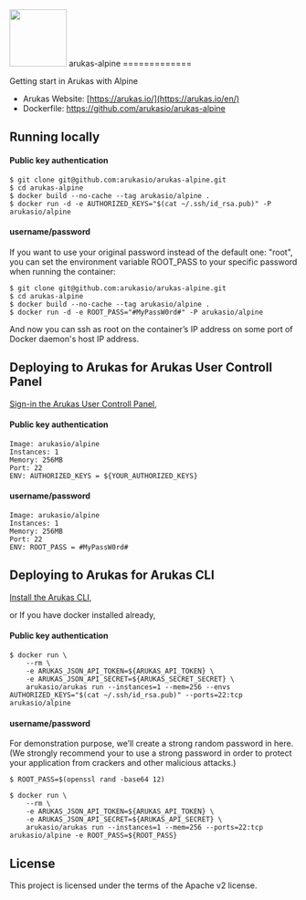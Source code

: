 <img src="https://app.arukas.io/images/logo-orca.svg" alt="" width="100" /> 
arukas-alpine
=============

Getting start in Arukas with Alpine

* Arukas Website: [https://arukas.io/](https://arukas.io/en/)
* Dockerfile: https://github.com/arukasio/arukas-alpine

## Running locally

#### Public key authentication
```
$ git clone git@github.com:arukasio/arukas-alpine.git
$ cd arukas-alpine
$ docker build --no-cache --tag arukasio/alpine .
$ docker run -d -e AUTHORIZED_KEYS="$(cat ~/.ssh/id_rsa.pub)" -P arukasio/alpine
```

#### username/password
If you want to use your original password instead of the default one: "root", you can
set the environment variable ROOT_PASS to your specific password when running the container:
```
$ git clone git@github.com:arukasio/arukas-alpine.git
$ cd arukas-alpine
$ docker build --no-cache --tag arukasio/alpine .
$ docker run -d -e ROOT_PASS="#MyPassW0rd#" -P arukasio/alpine
```
And now you can ssh as root on the container’s IP address  on some port of Docker daemon's host IP address.

## Deploying to Arukas for Arukas User Controll Panel

[Sign-in the Arukas User Controll Panel](https://app.arukas.io/),

#### Public key authentication
```
Image: arukasio/alpine
Instances: 1
Memory: 256MB
Port: 22
ENV: AUTHORIZED_KEYS = ${YOUR_AUTHORIZED_KEYS}
```

#### username/password

```
Image: arukasio/alpine
Instances: 1
Memory: 256MB
Port: 22
ENV: ROOT_PASS = #MyPassW0rd#
```

## Deploying to Arukas for Arukas CLI

[Install the Arukas CLI](https://github.com/arukasio/cli),

or If you have docker installed already,

#### Public key authentication
```
$ docker run \
    --rm \
    -e ARUKAS_JSON_API_TOKEN=${ARUKAS_API_TOKEN} \
    -e ARUKAS_JSON_API_SECRET=${ARUKAS_SECRET_SECRET} \
    arukasio/arukas run --instances=1 --mem=256 --envs AUTHORIZED_KEYS="$(cat ~/.ssh/id_rsa.pub)" --ports=22:tcp arukasio/alpine

```

#### username/password
For demonstration purpose, we’ll create a strong random password in here.
(We strongly recommend your to use a strong password in order to protect your application from crackers and other malicious attacks.)

```
$ ROOT_PASS=$(openssl rand -base64 12)
```

```
$ docker run \
    --rm \
    -e ARUKAS_JSON_API_TOKEN=${ARUKAS_API_TOKEN} \
    -e ARUKAS_JSON_API_SECRET=${ARUKAS_API_SECRET} \
    arukasio/arukas run --instances=1 --mem=256 --ports=22:tcp arukasio/alpine -e ROOT_PASS=${ROOT_PASS}
```

## License

This project is licensed under the terms of the Apache v2 license.
